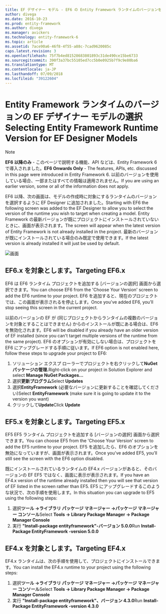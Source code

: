 ```yaml
---
title: EF デザイナー モデル - EF6 の Entity Framework ランタイムのバージョンを選択します。
author: divega
ms.date: 2016-10-23
ms.prod: entity-framework
ms.author: divega
ms.manager: avickers
ms.technology: entity-framework-6
ms.topic: article
ms.assetid: 7ace90a6-46f8-4f55-a88c-7cad9620085c
caps.latest.revision: 3
ms.openlocfilehash: 75f7b4ed81528683801893c31de490ce15be6733
ms.sourcegitcommit: 390f3a37bc55105ed7cc5b0e0925b7f9c9e80ba6
ms.translationtype: MT
ms.contentlocale: ja-JP
ms.lasthandoff: 07/09/2018
ms.locfileid: "39122604"
---
```

# <a name="selecting-entity-framework-runtime-version-for-ef-designer-models"></a><span data-ttu-id="689f2-102">Entity Framework ランタイムのバージョンの EF デザイナー モデルの選択</span><span class="sxs-lookup"><span data-stu-id="689f2-102">Selecting Entity Framework Runtime Version for EF Designer Models</span></span>
> [!NOTE]
> <span data-ttu-id="689f2-103">**EF6 以降のみ** - このページで説明する機能、API などは、Entity Framework 6 で導入されました。</span><span class="sxs-lookup"><span data-stu-id="689f2-103">**EF6 Onwards Only** - The features, APIs, etc. discussed in this page were introduced in Entity Framework 6.</span></span> <span data-ttu-id="689f2-104">以前のバージョンを使用している場合、一部またはすべての情報は適用されません。</span><span class="sxs-lookup"><span data-stu-id="689f2-104">If you are using an earlier version, some or all of the information does not apply.</span></span>

<span data-ttu-id="689f2-105">EF6 以降、次の画面は、モデルの作成時に対象にするランタイムのバージョンを選択するように EF Designer に追加されました。</span><span class="sxs-lookup"><span data-stu-id="689f2-105">Starting with EF6 the following screen was added to the EF Designer to allow you to select the version of the runtime you wish to target when creating a model.</span></span> <span data-ttu-id="689f2-106">Entity Framework の最新バージョンが既にプロジェクトにインストールされていないときに、画面が表示されます。</span><span class="sxs-lookup"><span data-stu-id="689f2-106">The screen will appear when the latest version of Entity Framework is not already installed in the project.</span></span> <span data-ttu-id="689f2-107">最新のバージョンが既にインストールされている場合のみ既定で使用できます。</span><span class="sxs-lookup"><span data-stu-id="689f2-107">If the latest version is already installed it will just be used by default.</span></span>

![画面](~/ef6/media/screen.png)


## <a name="targeting-ef6x"></a><span data-ttu-id="689f2-109">EF6.x を対象とします。</span><span class="sxs-lookup"><span data-stu-id="689f2-109">Targeting EF6.x</span></span>

<span data-ttu-id="689f2-110">EF6 は EF6 ランタイム プロジェクトを追加する [バージョンの選択] 画面から選択できます。</span><span class="sxs-lookup"><span data-stu-id="689f2-110">You can choose EF6 from the 'Choose Your Version' screen to add the EF6 runtime to your project.</span></span> <span data-ttu-id="689f2-111">EF6 を追加すると、現在のプロジェクトでは、この画面が表示されるを停止します。</span><span class="sxs-lookup"><span data-stu-id="689f2-111">Once you've added EF6, you’ll stop seeing this screen in the current project.</span></span>

<span data-ttu-id="689f2-112">以前のバージョンの EF が (同じプロジェクトからランタイムの複数のバージョンを対象とすることはできません) からのインストールが既にある場合は、EF6 を無効化されます。</span><span class="sxs-lookup"><span data-stu-id="689f2-112">EF6 will be disabled if you already have an older version of EF installed (since you can't target multiple versions of the runtime from the same project).</span></span> <span data-ttu-id="689f2-113">EF6 のオプションが有効にしない場合は、プロジェクトを EF6 にアップグレードする手順に従います。</span><span class="sxs-lookup"><span data-stu-id="689f2-113">If EF6 option is not enabled here, follow these steps to upgrade your project to EF6:</span></span>

1.  <span data-ttu-id="689f2-114">ソリューション エクスプ ローラーでプロジェクトを右クリックして**NuGet パッケージの管理.**</span><span class="sxs-lookup"><span data-stu-id="689f2-114">Right-click on your project in Solution Explorer and select **Manage NuGet Packages...**</span></span>
2.  <span data-ttu-id="689f2-115">選択**更新プログラム**</span><span class="sxs-lookup"><span data-stu-id="689f2-115">Select **Updates**</span></span>
3.  <span data-ttu-id="689f2-116">選択**EntityFramework** (必要なバージョンに更新することを確認してください)</span><span class="sxs-lookup"><span data-stu-id="689f2-116">Select **EntityFramework** (make sure it is going to update it to the version you want)</span></span>
4.  <span data-ttu-id="689f2-117">クリックして**Update**</span><span class="sxs-lookup"><span data-stu-id="689f2-117">Click **Update**</span></span>

 

## <a name="targeting-ef5x"></a><span data-ttu-id="689f2-118">EF5.x を対象とします。</span><span class="sxs-lookup"><span data-stu-id="689f2-118">Targeting EF5.x</span></span>

<span data-ttu-id="689f2-119">EF5 EF5 ランタイム プロジェクトを追加する [バージョンの選択] 画面から選択できます。</span><span class="sxs-lookup"><span data-stu-id="689f2-119">You can choose EF5 from the 'Choose Your Version' screen to add the EF5 runtime to your project.</span></span> <span data-ttu-id="689f2-120">EF5 を追加したら、EF6 のオプションを無効になっていますが、画面が表示されます。</span><span class="sxs-lookup"><span data-stu-id="689f2-120">Once you've added EF5, you’ll still see the screen with the EF6 option disabled.</span></span>

<span data-ttu-id="689f2-121">既にインストールされているランタイムの EF4.x バージョンがあると、そのバージョンの EF EF5 ではなく、画面に表示が表示されます。</span><span class="sxs-lookup"><span data-stu-id="689f2-121">If you have an EF4.x version of the runtime already installed then you will see that version of EF listed in the screen rather than EF5.</span></span> <span data-ttu-id="689f2-122">EF5 にアップグレードするこのような状況で、次の手順を使用します。</span><span class="sxs-lookup"><span data-stu-id="689f2-122">In this situation you can upgrade to EF5 using the following steps:</span></span>

1.  <span data-ttu-id="689f2-123">選択**ツール -&gt;ライブラリ パッケージ マネージャー -&gt;パッケージ マネージャー コンソール**</span><span class="sxs-lookup"><span data-stu-id="689f2-123">Select **Tools -&gt; Library Package Manager -&gt; Package Manager Console**</span></span>
2.  <span data-ttu-id="689f2-124">実行 **"Install-package entityframework"-バージョン 5.0.0**</span><span class="sxs-lookup"><span data-stu-id="689f2-124">Run **Install-Package EntityFramework -version 5.0.0**</span></span>

 

## <a name="targeting-ef4x"></a><span data-ttu-id="689f2-125">EF4.x を対象とします。</span><span class="sxs-lookup"><span data-stu-id="689f2-125">Targeting EF4.x</span></span>

<span data-ttu-id="689f2-126">EF4.x ランタイムは、次の手順を使用して、プロジェクトにインストールできます。</span><span class="sxs-lookup"><span data-stu-id="689f2-126">You can install the EF4.x runtime to your project using the following steps:</span></span>

1.  <span data-ttu-id="689f2-127">選択**ツール -&gt;ライブラリ パッケージ マネージャー -&gt;パッケージ マネージャー コンソール**</span><span class="sxs-lookup"><span data-stu-id="689f2-127">Select **Tools -&gt; Library Package Manager -&gt; Package Manager Console**</span></span>
2.  <span data-ttu-id="689f2-128">実行 **"Install-package entityframework"、バージョン 4.3.0**</span><span class="sxs-lookup"><span data-stu-id="689f2-128">Run **Install-Package EntityFramework -version 4.3.0**</span></span>
